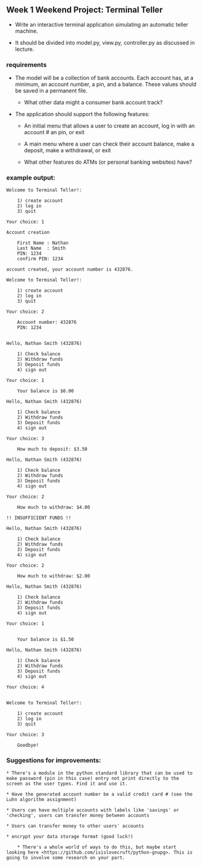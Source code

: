 ## Week 1 Weekend Project: Terminal Teller

* Write an interactive terminal application simulating an automatic teller machine.

* It should be divided into model.py, view.py, controller.py as discussed in lecture.

### requirements

* The model will be a collection of bank accounts. Each account has, at a minimum, an account number, a pin, and a balance. These values should be saved in a permanent file.

    * What other data might a consumer bank account track?

* The application should support the following features:

    * An initial menu that allows a user to create an account, log in with an account # an pin, or exit

    * A main menu where a user can check their account balance, make a deposit, make a withdrawal, or exit

    * What other features do ATMs (or personal banking websites) have?

### example output:

```
Welcome to Terminal Teller!:

    1) create account
    2) log in
    3) quit

Your choice: 1

Account creation

    First Name : Nathan
    Last Name  : Smith
    PIN: 1234
    confirm PIN: 1234

account created, your account number is 432876.

Welcome to Terminal Teller!:

    1) create account
    2) log in
    3) quit

Your choice: 2

    Account number: 432876
    PIN: 1234


Hello, Nathan Smith (432876)

    1) Check balance
    2) Withdraw funds
    3) Deposit funds
    4) sign out

Your choice: 1

    Your balance is $0.00

Hello, Nathan Smith (432876)

    1) Check balance
    2) Withdraw funds
    3) Deposit funds
    4) sign out

Your choice: 3

    How much to deposit: $3.50

Hello, Nathan Smith (432876)

    1) Check balance
    2) Withdraw funds
    3) Deposit funds
    4) sign out

Your choice: 2

    How much to withdraw: $4.00

!! INSUFFICIENT FUNDS !!

Hello, Nathan Smith (432876)

    1) Check balance
    2) Withdraw funds
    3) Deposit funds
    4) sign out

Your choice: 2

    How much to withdraw: $2.00

Hello, Nathan Smith (432876)

    1) Check balance
    2) Withdraw funds
    3) Deposit funds
    4) sign out

Your choice: 1


    Your balance is $1.50

Hello, Nathan Smith (432876)

    1) Check balance
    2) Withdraw funds
    3) Deposit funds
    4) sign out

Your choice: 4


Welcome to Terminal Teller!:

    1) create account
    2) log in
    3) quit

Your choice: 3

    Goodbye!
```

### Suggestions for improvements:

    * There's a module in the python standard library that can be used to make password (pin in this case) entry not print directly to the screen as the user types. Find it and use it.

    * Have the generated account number be a valid credit card # (see the Luhn algorithm assignment)

    * Users can have multiple accounts with labels like 'savings' or 'checking', users can transfer money between accounts

    * Users can transfer money to other users' accounts

    * encrypt your data storage format (good luck!)

        * There's a whole world of ways to do this, but maybe start looking here <https://github.com/isislovecruft/python-gnupg>. This is going to involve some research on your part.

